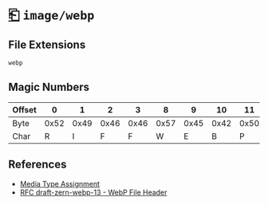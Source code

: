 # [⎗](../README.md) `image/webp`

## File Extensions

`webp`

## Magic Numbers

| Offset | 0    | 1    | 2    | 3    | 8    | 9    | 10   | 11   |
| ------ | ---- | ---- | ---- | ---- | ---- | ---- | ---- | ---- |
| Byte   | 0x52 | 0x49 | 0x46 | 0x46 | 0x57 | 0x45 | 0x42 | 0x50 |
| Char   | R    | I    | F    | F    | W    | E    | B    | P    |

## References

- [Media Type Assignment](https://www.iana.org/assignments/media-types/image/webp)
- [RFC draft-zern-webp-13 - WebP File Header](https://datatracker.ietf.org/doc/html/draft-zern-webp-13#section-2.4)
